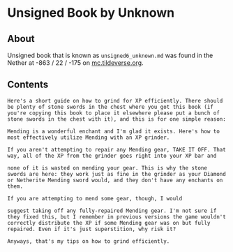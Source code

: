 # Unsigned Book by Unknown

## About
Unsigned book that is known as `unsigned6_unknown.md` was found in the Nether at -863 / 22 / -175 on [mc.tildeverse.org](https://mc.tildeverse.org).

## Contents
```
Here's a short guide on how to grind for XP efficiently. There should be plenty of stone swords in the chest where you got this book (if you're copying this book to place it elsewhere please put a bunch of stone swords in the chest with it), and this is for one simple reason:

Mending is a wonderful enchant and I'm glad it exists. Here's how to most effectively utilize Mending with an XP grinder.

If you aren't attempting to repair any Mending gear, TAKE IT OFF. That way, all of the XP from the grinder goes right into your XP bar and

none of it is wasted on mending your gear. This is why the stone swords are here: they work just as fine in the grinder as your Diamond or Netherite Mending sword would, and they don't have any enchants on them.

If you are attempting to mend some gear, though, I would

suggest taking off any fully-repaired Mending gear. I'm not sure if they fixed this, but I remember in previous versions the game wouldn't correctly distribute the XP if some Mending gear was on but fully repaired. Even if it's just superstition, why risk it?

Anyways, that's my tips on how to grind efficiently.
```